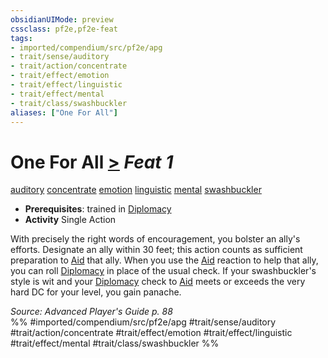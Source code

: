 ```yaml
---
obsidianUIMode: preview
cssclass: pf2e,pf2e-feat
tags:
- imported/compendium/src/pf2e/apg
- trait/sense/auditory
- trait/action/concentrate
- trait/effect/emotion
- trait/effect/linguistic
- trait/effect/mental
- trait/class/swashbuckler
aliases: ["One For All"]
---
```

# One For All  [>](chapter-9-playing-the-game.md#Actions "Single Action") *Feat 1*  
[auditory](auditory.md)  [concentrate](concentrate.md)  [emotion](emotion.md)  [linguistic](linguistic.md)  [mental](mental.md)  [swashbuckler](rules/traits/swashbuckler-apg.md)  

- **Prerequisites**: trained in [Diplomacy](../skills.md#Diplomacy)
- **Activity** Single Action

With precisely the right words of encouragement, you bolster an ally's efforts. Designate an ally within 30 feet; this action counts as sufficient preparation to [Aid](aid.md) that ally. When you use the [Aid](aid.md) reaction to help that ally, you can roll [Diplomacy](../skills.md#Diplomacy) in place of the usual check. If your swashbuckler's style is wit and your [Diplomacy](../skills.md#Diplomacy) check to [Aid](aid.md) meets or exceeds the very hard DC for your level, you gain panache.

*Source: Advanced Player's Guide p. 88*  
%% #imported/compendium/src/pf2e/apg #trait/sense/auditory #trait/action/concentrate #trait/effect/emotion #trait/effect/linguistic #trait/effect/mental #trait/class/swashbuckler %%